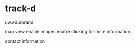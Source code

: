 # track-d

uw.edu/brand

map view
enable images
enable clicking for more information

contact information